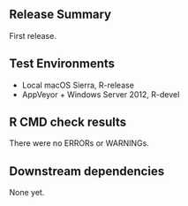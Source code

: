 ## Release Summary

First release.

## Test Environments

* Local macOS Sierra, R-release
* AppVeyor + Windows Server 2012, R-devel

## R CMD check results

There were no ERRORs or WARNINGs.

## Downstream dependencies

None yet.